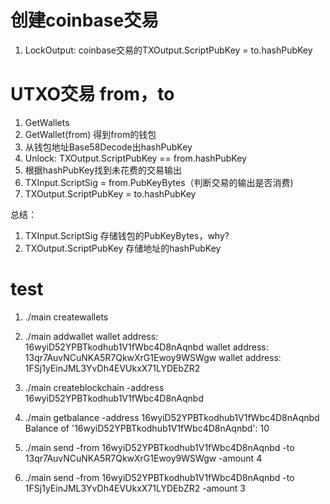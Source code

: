 # 创建coinbase交易
1. LockOutput: coinbase交易的TXOutput.ScriptPubKey = to.hashPubKey


# UTXO交易 from，to
1. GetWallets
2. GetWallet(from) 得到from的钱包
3. 从钱包地址Base58Decode出hashPubKey
4. Unlock: TXOutput.ScriptPubKey == from.hashPubKey
5. 根据hashPubKey找到未花费的交易输出
6. TXInput.ScriptSig = from.PubKeyBytes（判断交易的输出是否消费)
7. TXOutput.ScriptPubKey = to.hashPubKey

总结：
1. TXInput.ScriptSig 存储钱包的PubKeyBytes，why?
2. TXOutput.ScriptPubKey 存储地址的hashPubKey


# test
1. ./main createwallets
2. ./main addwallet
   wallet address:  16wyiD52YPBTkodhub1V1fWbc4D8nAqnbd
   wallet address:  13qr7AuvNCuNKA5R7QkwXrG1Ewoy9WSWgw
   wallet address:  1FSj1yEinJML3YvDh4EVUkxX71LYDEbZR2

3. ./main createblockchain -address 16wyiD52YPBTkodhub1V1fWbc4D8nAqnbd
4. ./main getbalance -address 16wyiD52YPBTkodhub1V1fWbc4D8nAqnbd
   Balance of '16wyiD52YPBTkodhub1V1fWbc4D8nAqnbd': 10

5. ./main send -from 16wyiD52YPBTkodhub1V1fWbc4D8nAqnbd -to 13qr7AuvNCuNKA5R7QkwXrG1Ewoy9WSWgw -amount 4

6. ./main send -from 16wyiD52YPBTkodhub1V1fWbc4D8nAqnbd -to 1FSj1yEinJML3YvDh4EVUkxX71LYDEbZR2 -amount 3
